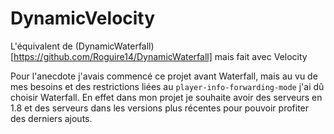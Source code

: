 # DynamicVelocity
L'équivalent de (DynamicWaterfall)[https://github.com/Roguire14/DynamicWaterfall] mais fait avec Velocity

Pour l'anecdote j'avais commencé ce projet avant Waterfall, mais au vu de mes besoins et des restrictions liées au `player-info-forwarding-mode` j'ai dû choisir Waterfall. En effet dans mon projet je souhaite avoir des serveurs en 1.8 et des serveurs dans les versions plus récentes pour pouvoir profiter des derniers ajouts.
